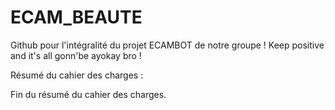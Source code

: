 # ECAM_BEAUTE
Github pour l'intégralité du projet ECAMBOT de notre groupe !
Keep positive and it's all gonn'be ayokay bro !

Résumé du cahier des charges :








Fin du résumé du cahier des charges.
